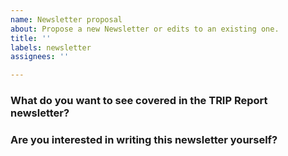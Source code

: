 ```yaml
---
name: Newsletter proposal
about: Propose a new Newsletter or edits to an existing one.
title: ''
labels: newsletter
assignees: ''

---
```


### What do you want to see covered in the TRIP Report newsletter?
<!-- Read this link before creating your first issue: https://guides.trip.dev/contributing/contributing-to-trip -->

<!-- Include your examples and evidence from users here -->

### Are you interested in writing this newsletter yourself?
